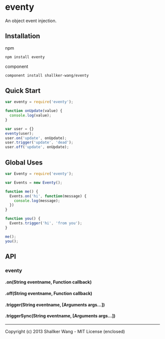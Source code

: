 eventy
==========

An object event injection.


## Installation
npm
```bash
npm install eventy
```

component
```bash
component install shallker-wang/eventy
```

## Quick Start
```javascript
var eventy = require('eventy');

function onUpdate(value) {
  console.log(value);
}

var user = {}
eventy(user);
user.on('update', onUpdate);
user.trigger('update', 'dead');
user.off('update', onUpdate);
```


## Global Uses
```javascript
var Eventy = require('eventy');

var Events = new Eventy();

function me() {
  Events.on('hi', function(message) {
    console.log(message);
  })  
}

function you() {
  Events.trigger('hi', 'from you');
}

me();
you();
```

## API
### eventy
#### .on(String eventname, Function callback)
#### .off(String eventname, Function callback)
#### .trigger(String eventname, [Arguments args...])
#### .triggerSync(String eventname, [Arguments args...])

---

Copyright (c) 2013 Shallker Wang - MIT License (enclosed)
